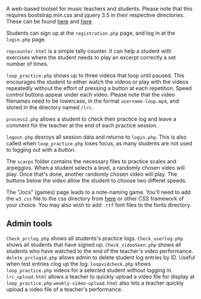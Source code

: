A web-based toolset for music teachers and students. Please note that this requires bootstrap.min.css and jquery 3.5 in their respective directories. These can be found [here](https://getbootstrap.com/docs/4.4/getting-started/download/) and [here](https://jquery.com/download/)

Students can sign up at the <code>registration.php</code> page, and log in at the <code>login.php</code> page.

<code>repcounter.html</code> is a simple tally counter. It can help a student with exercises where the student needs to play an excerpt correctly a set number of times.

<code>loop_practice.php</code> shows up to three videos that loop until paused. This encourages the student to either watch the videos or play with the videos repeatedly without the effort of pressing a button at each repetition. Speed control buttons appear under each video. Please note that the video filenames need to be lowercase, in the format <code>username-loop.mp4</code>, and stored in the directory named <code>/lrc</code>.

<code>process2.php</code> allows a student to check their practice log and leave a comment for the teacher at the end of each practice session.

<code>logout.php</code> desroys all session data and returns to <code>login.php</code>. This is also called when <code>loop_practice.php</code> loses focus, as many students are not used to logging out with a button.

The <code>scarps</code> folder contains the necessary files to practice scales and arpeggios. When a student selects a level, a randomly chosen video will play. Once that's done, another randomly chosen video will play. The buttons below the video allow the student to choose two differet speeds.

The "Jocs" (games) page leads to a note-naming game. You'll need to add the <code>w3.css</code> file to the css directory from [here](https://www.w3schools.com/w3css/) or other CSS framework of your choice. You may also wish to add <code>.ttf</code> font files to the fonts directory.

Admin tools
-----------

<code>Check_prclog.php</code> shows all students's practice logs.
<code>Check_userlog.php</code> shows all students that have signed up.
<code>Check_videoSeen.php</code> shows all students who have watched to the end of the teacher's video performance.
<code>delete_prclogid.php</code> allows admin to delete student log entries by ID. Useful when test entries clog up the log.
<code>loopvidcheck.php</code> shows <code>loop_practice.php</code> videos for a selected student without logging in.
<code>lrc_upload.html</code> allows a teacher to quickly upload a video file for display at <code>loop_practice.php</code>
<code>weekly-video-upload.html</code> also lets a teacher quickly upload a video file of a teacher's performance.
